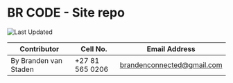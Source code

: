 # BR CODE - Site repo

![Last Updated](https://img.shields.io/badge/Last%20Updated-%2024%20Sep%202024-brightgreen)


| Contributor           | Cell No.        | Email Address              |
| --------------------- | --------------- | -------------------------- |
| By Branden van Staden | +27 81 565 0206 | brandenconnected@gmail.com |
